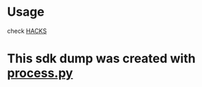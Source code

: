 # Usage
check [HACKS](https://github.com/bloodstrike-hacks/hacks)

# This sdk dump was created with [process.py](https://github.com/bloodstrike-hacks/hacks/blob/main/cwd/imp/process.py)
